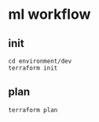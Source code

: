 # ml workflow

## init

```shell
cd environment/dev
terraform init
```

## plan

```shell
terraform plan
```
